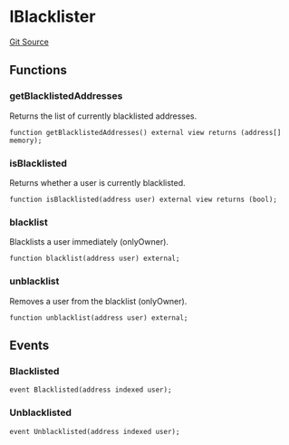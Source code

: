 # IBlacklister
[Git Source](https://github.com/malda-protocol/malda-lending/blob/ae9b756ce0322e339daafd68cf97592f5de2033d/src\interfaces\IBlacklister.sol)


## Functions
### getBlacklistedAddresses

Returns the list of currently blacklisted addresses.


```solidity
function getBlacklistedAddresses() external view returns (address[] memory);
```

### isBlacklisted

Returns whether a user is currently blacklisted.


```solidity
function isBlacklisted(address user) external view returns (bool);
```

### blacklist

Blacklists a user immediately (onlyOwner).


```solidity
function blacklist(address user) external;
```

### unblacklist

Removes a user from the blacklist (onlyOwner).


```solidity
function unblacklist(address user) external;
```

## Events
### Blacklisted

```solidity
event Blacklisted(address indexed user);
```

### Unblacklisted

```solidity
event Unblacklisted(address indexed user);
```

